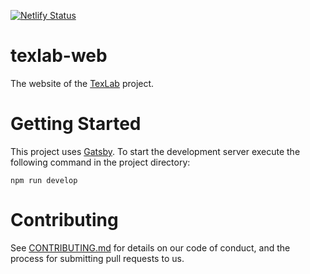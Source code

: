 [![Netlify Status](https://api.netlify.com/api/v1/badges/2daf26ef-9995-4174-bd4d-762f4951eb2b/deploy-status)](https://app.netlify.com/sites/texlab/deploys)

# texlab-web

The website of the [TexLab](https://texlab.netlify.app) project.

# Getting Started

This project uses [Gatsby](https://www.gatsbyjs.org/). To start the development server execute the following command in the project directory:

```shell
npm run develop
```

# Contributing

See [CONTRIBUTING.md](CONTRIBUTING.md) for details on our code of conduct, and the process for submitting pull requests to us.
